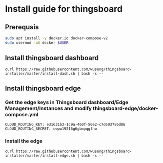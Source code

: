 # Install guide for thingsboard


## Prerequsis

```bash
sudo apt install -y docker.io docker-compose-v2
sudo usermod -aG docker $USER
```

## Install thingsboard dashboard

```
curl https://raw.githubusercontent.com/wusung/thingsboard-installer/master/install-dash.sh | bash -s --
```


## Install thingsboard edge

### Get the edge keys in Thingsboard dashboard/Edge Management/Instances and modify thingsboard-edge/docker-compose.yml
```
CLOUD_ROUTING_KEY: e31631b3-1c9a-460f-50e2-c7d603786d86
CLOUD_ROUTING_SECRET: uwpw19216g6gbmpqgfho
```

### Install the edge
```
curl https://raw.githubusercontent.com/wusung/thingsboard-installer/master/install-edge.sh | bash -s --
```
